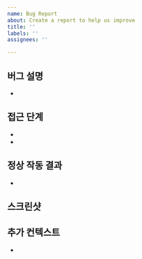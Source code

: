 ```yaml
---
name: Bug Report
about: Create a report to help us improve
title: ''
labels: ''
assignees: ''

---
```


## 버그 설명
- 

## 접근 단계
- 
- 

## 정상 작동 결과
- 

## 스크린샷


## 추가 컨텍스트
-
